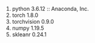 1. python 3.6.12 :: Anaconda, Inc.
2. torch 1.8.0
3. torchvision 0.9.0
4. numpy 1.19.5
5. skleanr 0.24.1

